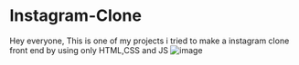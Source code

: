 # Instagram-Clone

Hey everyone,
This is one of my projects i tried to  make a instagram clone front end by using only HTML,CSS and JS
![image](https://user-images.githubusercontent.com/107259970/225327549-ed2095de-386a-4c12-ad94-dfcb421f0038.png)

